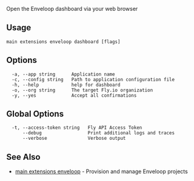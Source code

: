 Open the Enveloop dashboard via your web browser

## Usage
~~~
main extensions enveloop dashboard [flags]
~~~

## Options

~~~
  -a, --app string      Application name
  -c, --config string   Path to application configuration file
  -h, --help            help for dashboard
  -o, --org string      The target Fly.io organization
  -y, --yes             Accept all confirmations
~~~

## Global Options

~~~
  -t, --access-token string   Fly API Access Token
      --debug                 Print additional logs and traces
      --verbose               Verbose output
~~~

## See Also

* [main extensions enveloop](/docs/flyctl/main-extensions-enveloop/)	 - Provision and manage Enveloop projects

